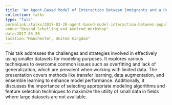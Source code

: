 ```yaml
---
title: "An Agent-Based Model of Interaction Between Immigrants and a Host Population"
collection: talks
type: "Talk"
permalink:/talks/2017-03-20-agent-based-model-interaction-between-populations 
venue:"Beyond Schelling and Axelrod Workshop" 
date:2017-03-20 
location:"Manchester, United Kingdom" 
---
```

This talk addresses the challenges and strategies involved in effectively using smaller datasets for modeling purposes. It explores various techniques to overcome common issues such as overfitting and lack of generalization, which are prevalent when working with limited data. The presentation covers methods like transfer learning, data augmentation, and ensemble learning to enhance model performance. Additionally, it discusses the importance of selecting appropriate modeling algorithms and feature selection techniques to maximize the utility of small data in fields where large datasets are not available.
